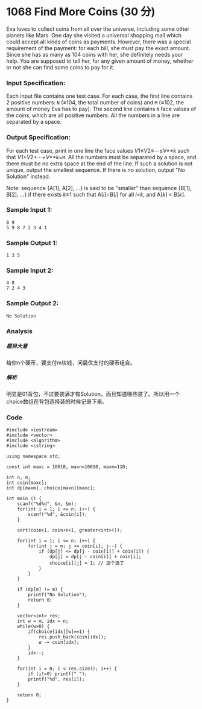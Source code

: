 # 1068 Find More Coins (30 分)

Eva loves to collect coins from all over the universe, including some other planets like Mars. One day she visited a universal shopping mall which could accept all kinds of coins as payments. However, there was a special requirement of the payment: for each bill, she must pay the exact amount. Since she has as many as 104 coins with her, she definitely needs your help. You are supposed to tell her, for any given amount of money, whether or not she can find some coins to pay for it.

### Input Specification:

Each input file contains one test case. For each case, the first line contains 2 positive numbers: `N` (≤104, the total number of coins) and `M` (≤102, the amount of money Eva has to pay). The second line contains `N` face values of the coins, which are all positive numbers. All the numbers in a line are separated by a space.

### Output Specification:

For each test case, print in one line the face values *V*1≤*V*2≤⋯≤*V**k* such that *V*1+*V*2+⋯+*V**k*=`M`. All the numbers must be separated by a space, and there must be no extra space at the end of the line. If such a solution is not unique, output the smallest sequence. If there is no solution, output "No Solution" instead.

Note: sequence {A[1], A[2], ...} is said to be "smaller" than sequence {B[1], B[2], ...} if there exists *k*≥1 such that A[*i*]=B[*i*] for all *i*<*k*, and A[*k*] < B[*k*].

### Sample Input 1:

```in
8 9
5 9 8 7 2 3 4 1
```

### Sample Output 1:

```out
1 3 5
```

### Sample Input 2:

```
4 8
7 2 4 3
```

### Sample Output 2:

```
No Solution
```



### Analysis

##### 题目大意

给你n个硬币，要支付m块钱，问最优支付的硬币组合。

##### 解析

明显是01背包，不过要装满才有Solution，而且知道哪些装了。所以用一个choice数组在背包选择装的时候记录下来。

### Code

```
#include <iostream>
#include <vector>
#include <algorithm>
#include <cstring>

using namespace std;

const int maxc = 10010, maxn=10010, maxm=110;

int n, m;
int coin[maxc];
int dp[maxm], choice[maxn][maxc];

int main () {
	scanf("%d%d", &n, &m);
	for(int i = 1; i <= n; i++) {
		scanf("%d", &coin[i]);
	}

	sort(coin+1, coin+n+1, greater<int>());

	for(int i = 1; i <= n; i++) {
		for(int j = m; j >= coin[i]; j--) {
			if (dp[j] <= dp[j - coin[i]] + coin[i]) {
				dp[j] = dp[j - coin[i]] + coin[i];
				choice[i][j] = 1; // 这个选了
			}
		}
	}

	if (dp[m] != m) {
		printf("No Solution");
		return 0;
	}
	
	vector<int> res;
	int w = m, idx = n;
	while(w>0) {
		if(choice[idx][w]==1) {
			res.push_back(coin[idx]);
			w -= coin[idx];
		}
		idx--;
	}

	for(int i = 0; i < res.size(); i++) {
		if (i!=0) printf(" ");
		printf("%d", res[i]);
	}
	
	return 0;
}
```

